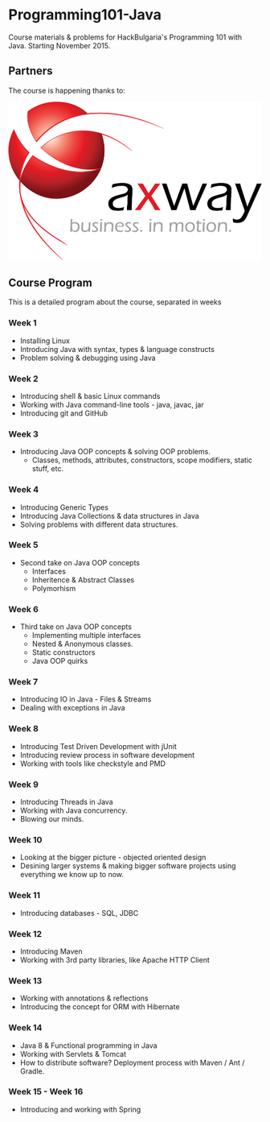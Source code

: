 # Programming101-Java

Course materials &amp; problems for HackBulgaria's Programming 101 with Java. Starting November 2015.

## Partners

The course is happening thanks to:

![Axway](partners/Axway.png)

## Course Program

This is a detailed program about the course, separated in weeks

### Week 1

* Installing Linux
* Introducing Java with syntax, types & language constructs
* Problem solving & debugging using Java

### Week 2

* Introducing shell & basic Linux commands
* Working with Java command-line tools - java, javac, jar
* Introducing git and GitHub

### Week 3

* Introducing Java OOP concepts & solving OOP problems.
  * Classes, methods, attributes, constructors, scope modifiers, static stuff, etc.

### Week 4

* Introducing Generic Types
* Introducing Java Collections & data structures in Java
* Solving problems with different data structures.


### Week 5

* Second take on Java OOP concepts
  * Interfaces
  * Inheritence & Abstract Classes
  * Polymorhism

### Week 6

* Third take on Java OOP concepts
  * Implementing multiple interfaces
  * Nested & Anonymous classes.
  * Static constructors
  * Java OOP quirks

### Week 7

* Introducing IO in Java - Files & Streams
* Dealing with exceptions in Java

### Week 8

* Introducing Test Driven Development with jUnit
* Introducing review process in software development
* Working with tools like checkstyle and PMD

### Week 9

* Introducing Threads in Java
* Working with Java concurrency.
* Blowing our minds.

### Week 10

* Looking at the bigger picture - objected oriented design
* Desining larger systems & making bigger software projects using everything we know up to now.

### Week 11

* Introducing databases - SQL, JDBC

### Week 12

* Introducing Maven
* Working with 3rd party libraries, like Apache HTTP Client

### Week 13

* Working with annotations & reflections
* Introducing the concept for ORM with Hibernate 

### Week 14

* Java 8 & Functional programming in Java
* Working with Servlets & Tomcat
* How to distribute software? Deployment process with Maven / Ant / Gradle.

### Week 15 - Week 16

* Introducing and working with Spring
